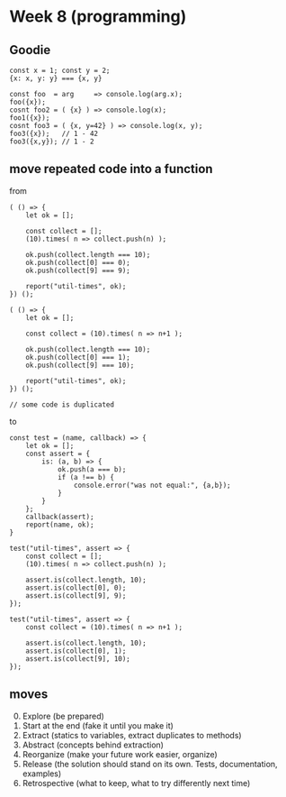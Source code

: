 # Week 8 (programming)

## Goodie

    const x = 1; const y = 2;
    {x: x, y: y} === {x, y}
    
    const foo  = arg     => console.log(arg.x);
    foo({x});
    cosnt foo2 = ( {x} ) => console.log(x);
    foo1({x});
    cosnt foo3 = ( {x, y=42} ) => console.log(x, y);
    foo3({x});   // 1 - 42
    foo3({x,y}); // 1 - 2

## move repeated code into a function

from

    ( () => {
        let ok = [];
        
        const collect = [];
        (10).times( n => collect.push(n) );
    
        ok.push(collect.length === 10);
        ok.push(collect[0] === 0);
        ok.push(collect[9] === 9);

        report("util-times", ok);
    }) ();

    ( () => {
        let ok = [];
    
        const collect = (10).times( n => n+1 );
    
        ok.push(collect.length === 10);
        ok.push(collect[0] === 1);
        ok.push(collect[9] === 10);
    
        report("util-times", ok);
    }) ();

    // some code is duplicated

to

    const test = (name, callback) => {
        let ok = [];
        const assert = {
            is: (a, b) => {
                ok.push(a === b);
                if (a !== b) {
                    console.error("was not equal:", {a,b});
                }
            }
        };
        callback(assert);
        report(name, ok);
    }
    
    test("util-times", assert => {
        const collect = [];
        (10).times( n => collect.push(n) );
    
        assert.is(collect.length, 10);
        assert.is(collect[0], 0);
        assert.is(collect[9], 9);
    });
    
    test("util-times", assert => {
        const collect = (10).times( n => n+1 );
    
        assert.is(collect.length, 10);
        assert.is(collect[0], 1);
        assert.is(collect[9], 10);
    });

## moves

0. Explore (be prepared)
1. Start at the end (fake it until you make it)
2. Extract (statics to variables, extract duplicates to methods)
3. Abstract (concepts behind extraction)
4. Reorganize (make your future work easier, organize)
5. Release (the solution should stand on its own. Tests, documentation, examples)
6. Retrospective (what to keep, what to try differently next time)